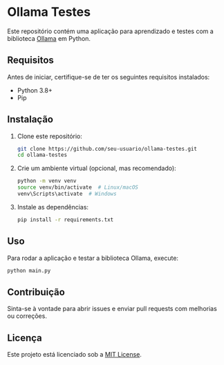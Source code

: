 # Ollama Testes

Este repositório contém uma aplicação para aprendizado e testes com a biblioteca [Ollama](https://ollama.com/) em Python.

## Requisitos

Antes de iniciar, certifique-se de ter os seguintes requisitos instalados:

- Python 3.8+
- Pip

## Instalação

1. Clone este repositório:
   ```bash
   git clone https://github.com/seu-usuario/ollama-testes.git
   cd ollama-testes
   ```

2. Crie um ambiente virtual (opcional, mas recomendado):
   ```bash
   python -m venv venv
   source venv/bin/activate  # Linux/macOS
   venv\Scripts\activate  # Windows
   ```

3. Instale as dependências:
   ```bash
   pip install -r requirements.txt
   ```

## Uso

Para rodar a aplicação e testar a biblioteca Ollama, execute:
   ```bash
   python main.py
   ```

## Contribuição

Sinta-se à vontade para abrir issues e enviar pull requests com melhorias ou correções.

## Licença

Este projeto está licenciado sob a [MIT License](LICENSE).
